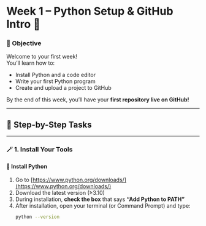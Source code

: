 # Week 1 – Python Setup & GitHub Intro 🐍

### 🎯 Objective
Welcome to your first week!  
You’ll learn how to:
- Install Python and a code editor  
- Write your first Python program  
- Create and upload a project to GitHub  

By the end of this week, you’ll have your **first repository live on GitHub!**

---

## 🧩 Step-by-Step Tasks

---

### 🪄 1. Install Your Tools

#### 🐍 Install Python
1. Go to [https://www.python.org/downloads/](https://www.python.org/downloads/)
2. Download the latest version (≥3.10)
3. During installation, **check the box** that says **“Add Python to PATH”**
4. After installation, open your terminal (or Command Prompt) and type:
   ```bash
   python --version
